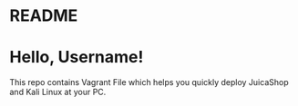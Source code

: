 # README
# Hello, Username!
This repo contains Vagrant File which helps you quickly deploy JuicaShop and Kali Linux at your PC.
